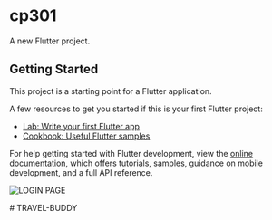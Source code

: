 # cp301

A new Flutter project.

## Getting Started

This project is a starting point for a Flutter application.

A few resources to get you started if this is your first Flutter project:

- [Lab: Write your first Flutter app](https://docs.flutter.dev/get-started/codelab)
- [Cookbook: Useful Flutter samples](https://docs.flutter.dev/cookbook)

For help getting started with Flutter development, view the
[online documentation](https://docs.flutter.dev/), which offers tutorials,
samples, guidance on mobile development, and a full API reference.

![LOGIN PAGE](https://github.com/Suyashvarshney8/TRAVEL-BUDDY/assets/108462601/ef982fb9-adac-41f6-a6ab-85e65ebdab50)

 #   T R A V E L - B U D D Y 
 
 
